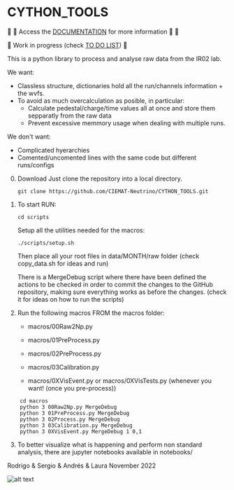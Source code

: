 # CYTHON_TOOLS

:book: :page_with_curl: Access the [DOCUMENTATION](https://github.com/CIEMAT-Neutrino/CYTHON_TOOLS/wiki) for more information :page_with_curl: :book:

:construction: 
Work in progress (check [TO DO LIST](https://github.com/CIEMAT-Neutrino/CYTHON_TOOLS/blob/main/To_Do.md))
:construction:

This is a python library to process and analyse raw data from the IR02 lab.

We want:
* Classless structure, dictionaries hold all the run/channels information + the wvfs.   
* To avoid as much overcalculation as posible, in particular:
    - Calculate pedestal/charge/time values all at once and store them sepparatly from the raw data
    - Prevent excessive memmory usage when dealing with multiple runs. 

We don't want:
* Complicated hyerarchies
* Comented/uncomented lines with the same code but different runs/configs

0. Download
    Just clone the repository into a local directory.
    ```
    git clone https://github.com/CIEMAT-Neutrino/CYTHON_TOOLS.git 
    ```

1. To start RUN:
    ```
    cd scripts
    ```

    Setup all the utilities needed for the macros:
    ```
    ./scripts/setup.sh 
    ```
    
    Then place all your root files in data/MONTH/raw folder (check copy_data.sh for ideas and run)
    
    There is a MergeDebug script where there have been defined the actions to be checked in order to commit the changes to the GitHub repository, making sure everything works as before the changes. (check it for ideas on how to run the scripts)


2. Run the following macros FROM the macros folder:

    - macros/00Raw2Np.py

    - macros/01PreProcess.py
    
    - macros/02PreProcess.py

    - macros/03Calibration.py

    - macros/0XVisEvent.py or macros/0XVisTests.py (whenever you want! (once you pre-process))
  
```
    cd macros
    python 3 00Raw2Np.py MergeDebug
    python 3 01PreProcess.py MergeDebug 
    python 3 02Process.py MergeDebug
    python 3 03Calibration.py MergeDebug
    python 3 0XVisEvent.py MergeDebug 1 0,1
```

    
3. To better visualize what is happening and perform non standard analysis, there are jupyter notebooks available in notebooks/


Rodrigo & Sergio & Andrés & Laura
November 2022

![alt text](https://i.imgflip.com/72cpdl.jpg)


